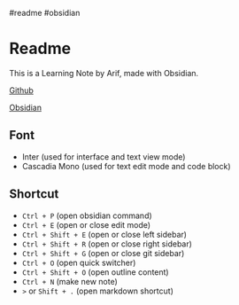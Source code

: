 #readme #obsidian 
# Readme

This is a Learning Note by Arif, made with Obsidian.

[Github](https://github.com/arifbudimanarrosyid/Obsidian)

[Obsidian](https://obsidian.md/)

## Font
- Inter (used for interface and text view mode)
- Cascadia Mono (used for text edit mode and code block)

## Shortcut
- `Ctrl + P` (open obsidian command)
- `Ctrl + E` (open or close edit mode)
- `Ctrl + Shift + E` (open or close left sidebar)
- `Ctrl + Shift + R` (open or close right sidebar)
- `Ctrl + Shift + G` (open or close git sidebar)
- `Ctrl + O` (open quick switcher)
- `Ctrl + Shift + O` (open outline content)
- `Ctrl + N` (make new note)
- `>` or `Shift + .` (open markdown shortcut)

